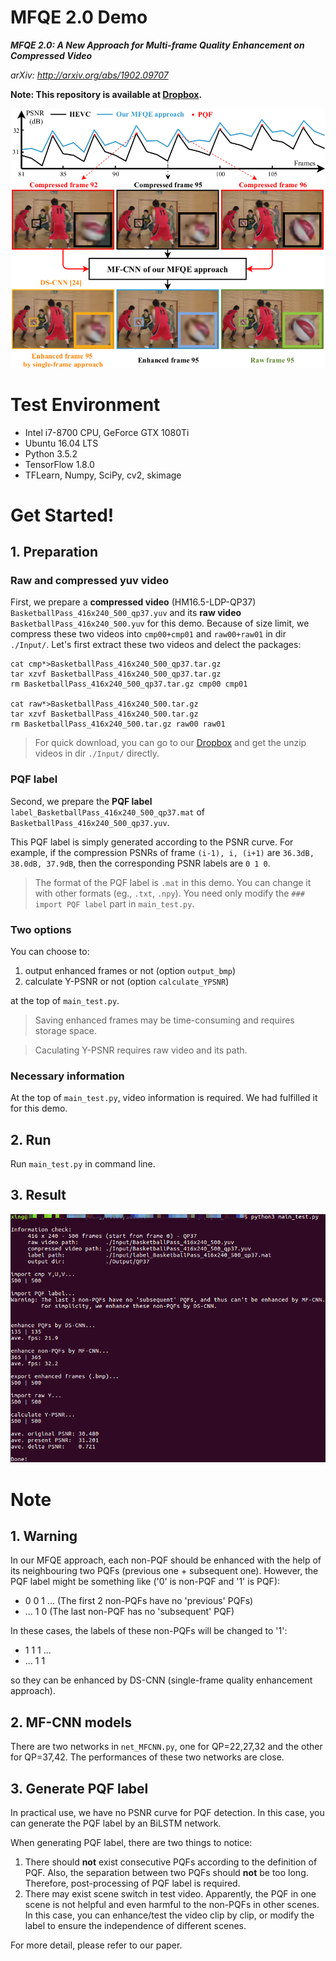 # MFQE 2.0 Demo

***MFQE 2.0: A New Approach for Multi-frame Quality Enhancement on Compressed Video***

*arXiv: http://arxiv.org/abs/1902.09707*

**Note: This repository is available at [Dropbox](https://www.dropbox.com/sh/s9f9h7kdmetztz9/AAAz6Z1nEovKIqgDsXo34qFia?dl=0).**

![Demo](./Demo.png)

# Test Environment

+ Intel i7-8700 CPU, GeForce GTX 1080Ti
+ Ubuntu 16.04 LTS
+ Python 3.5.2
+ TensorFlow 1.8.0
+ TFLearn, Numpy, SciPy, cv2, skimage

# Get Started!

## 1. Preparation

### Raw and compressed yuv video

First, we prepare a **compressed video** (HM16.5-LDP-QP37) `BasketballPass_416x240_500_qp37.yuv` and its **raw video** `BasketballPass_416x240_500.yuv` for this demo.
Because of size limit, we compress these two videos into `cmp00+cmp01` and `raw00+raw01` in dir `./Input/`.
Let's first extract these two videos and delect the packages:

```
cat cmp*>BasketballPass_416x240_500_qp37.tar.gz
tar xzvf BasketballPass_416x240_500_qp37.tar.gz
rm BasketballPass_416x240_500_qp37.tar.gz cmp00 cmp01

cat raw*>BasketballPass_416x240_500.tar.gz
tar xzvf BasketballPass_416x240_500.tar.gz
rm BasketballPass_416x240_500.tar.gz raw00 raw01
```

> For quick download, you can go to our [Dropbox](https://www.dropbox.com/sh/s9f9h7kdmetztz9/AAAz6Z1nEovKIqgDsXo34qFia?dl=0) and get the unzip videos in dir `./Input/` directly.

### PQF label

Second, we prepare the **PQF label** `label_BasketballPass_416x240_500_qp37.mat` of `BasketballPass_416x240_500_qp37.yuv`.

This PQF label is simply generated according to the PSNR curve.
For example, if the compression PSNRs of frame `(i-1), i, (i+1)` are `36.3dB, 38.0dB, 37.9dB`, then the corresponding PSNR labels are `0 1 0`.

> The format of the PQF label is `.mat` in this demo.
You can change it with other formats (eg., `.txt`, `.npy`).
You need only modify the `### import PQF label` part in `main_test.py`.

### Two options

You can choose to:

1. output enhanced frames or not (option `output_bmp`)
2. calculate Y-PSNR or not (option `calculate_YPSNR`)

at the top of `main_test.py`.

> Saving enhanced frames may be time-consuming and requires storage space.

> Caculating Y-PSNR requires raw video and its path.

### Necessary information

At the top of `main_test.py`, video information is required.
We had fulfilled it for this demo.

## 2. Run

Run `main_test.py` in command line.

## 3. Result

![Demo_result](./Demo_result.png)

# Note

## 1. Warning

In our MFQE approach, each non-PQF should be enhanced with the help of its neighbouring two PQFs (previous one + subsequent one).
However, the PQF label might be something like ('0' is non-PQF and '1' is PQF):

+ 0 0 1 ... (The first 2 non-PQFs have no 'previous' PQFs)
+ ... 1 0 (The last non-PQF has no 'subsequent' PQF)

In these cases, the labels of these non-PQFs will be changed to '1':

+ 1 1 1 ...
+ ... 1 1

so they can be enhanced by DS-CNN (single-frame quality enhancement approach).

## 2. MF-CNN models

There are two networks in `net_MFCNN.py`, one for QP=22,27,32 and the other for QP=37,42.
The performances of these two networks are close.

## 3. Generate PQF label

In practical use, we have no PSNR curve for PQF detection.
In this case, you can generate the PQF label by an BiLSTM network.

When generating PQF label, there are two things to notice:

1. There should **not** exist consecutive PQFs according to the definition of PQF.
Also, the separation between two PQFs should **not** be too long.
Therefore, post-processing of PQF label is required.
2. There may exist scene switch in test video.
Apparently, the PQF in one scene is not helpful and even harmful to the non-PQFs in other scenes.
In this case, you can enhance/test the video clip by clip, or modify the label to ensure the independence of different scenes.

For more detail, please refer to our paper.
